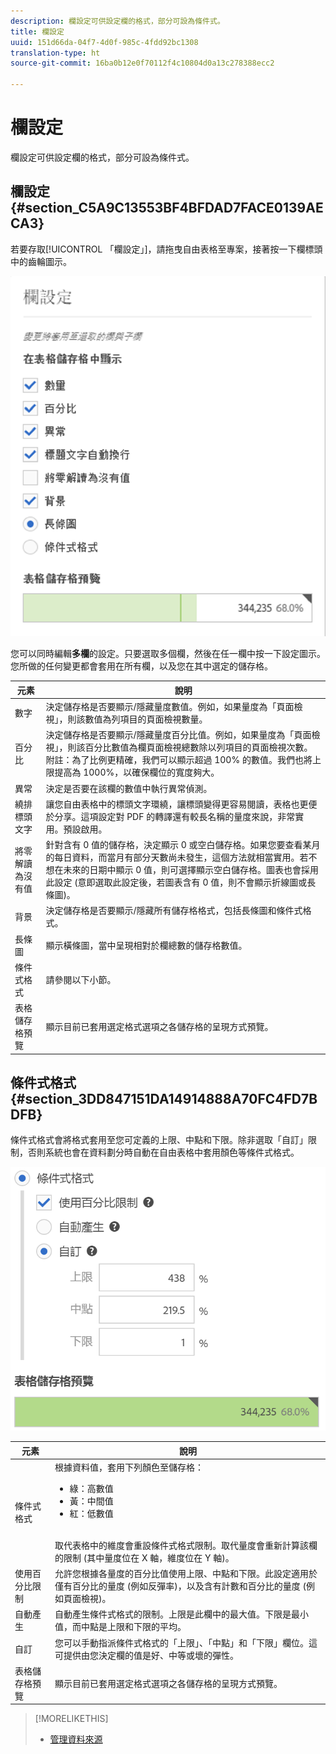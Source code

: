 ```yaml
---
description: 欄設定可供設定欄的格式，部分可設為條件式。
title: 欄設定
uuid: 151d66da-04f7-4d0f-985c-4fdd92bc1308
translation-type: ht
source-git-commit: 16ba0b12e0f70112f4c10804d0a13c278388ecc2

---
```



# 欄設定

欄設定可供設定欄的格式，部分可設為條件式。

## 欄設定 {#section_C5A9C13553BF4BFDAD7FACE0139AECA3}

若要存取[!UICONTROL 「欄設定」]，請拖曳自由表格至專案，接著按一下欄標頭中的齒輪圖示。

![](assets/column_settings.png)

您可以同時編輯&#x200B;**多欄**&#x200B;的設定。只要選取多個欄，然後在任一欄中按一下設定圖示。您所做的任何變更都會套用在所有欄，以及您在其中選定的儲存格。

| 元素 | 說明 |
|--- |--- |
| 數字 | 決定儲存格是否要顯示/隱藏量度數值。例如，如果量度為「頁面檢視」，則該數值為列項目的頁面檢視數量。 |
| 百分比 | 決定儲存格是否要顯示/隱藏量度百分比值。例如，如果量度為「頁面檢視」，則該百分比數值為欄頁面檢視總數除以列項目的頁面檢視次數。附註：為了比例更精確，我們可以顯示超過 100% 的數值。我們也將上限提高為 1000%，以確保欄位的寬度夠大。 |
| 異常 | 決定是否要在該欄的數值中執行異常偵測。 |
| 繞排標頭文字 | 讓您自由表格中的標頭文字環繞，讓標頭變得更容易閱讀，表格也更便於分享。這項設定對 PDF 的轉譯還有較長名稱的量度來說，非常實用。預設啟用。 |
| 將零解讀為沒有值 | 針對含有 0 值的儲存格，決定顯示 0 或空白儲存格。如果您要查看某月的每日資料，而當月有部分天數尚未發生，這個方法就相當實用。若不想在未來的日期中顯示 0 值，則可選擇顯示空白儲存格。圖表也會採用此設定 (意即選取此設定後，若圖表含有 0 值，則不會顯示折線圖或長條圖)。 |
| 背景 | 決定儲存格是否要顯示/隱藏所有儲存格格式，包括長條圖和條件式格式。 |
| 長條圖 | 顯示橫條圖，當中呈現相對於欄總數的儲存格數值。 |
| 條件式格式 | 請參閱以下小節。 |
| 表格儲存格預覽 | 顯示目前已套用選定格式選項之各儲存格的呈現方式預覽。 |


## 條件式格式 {#section_3DD847151DA14914888A70FC4FD7BDFB}

條件式格式會將格式套用至您可定義的上限、中點和下限。除非選取「自訂」限制，否則系統也會在資料劃分時自動在自由表格中套用顏色等條件式格式。

![](assets/conditional-formatting.png)

| 元素 | 說明 |
|--- |--- |
| 條件式格式 | 根據資料值，套用下列顏色至儲存格： <ul><li>綠：高數值</li><li>黃：中間值</li><li>紅：低數值</li></ul><br>取代表格中的維度會重設條件式格式限制。取代量度會重新計算該欄的限制 (其中量度位在 X 軸，維度位在 Y 軸)。 |
| 使用百分比限制 | 允許您根據各量度的百分比值使用上限、中點和下限。此設定適用於僅有百分比的量度 (例如反彈率)，以及含有計數和百分比的量度 (例如頁面檢視)。 |
| 自動產生 | 自動產生條件式格式的限制。上限是此欄中的最大值。下限是最小值，而中點是上限和下限的平均。 |
| 自訂 | 您可以手動指派條件式格式的「上限」、「中點」和「下限」欄位。這可提供由您決定欄的值是好、中等或壞的彈性。 |
| 表格儲存格預覽 | 顯示目前已套用選定格式選項之各儲存格的呈現方式預覽。 |

>[!MORELIKETHIS]
>
>* [管理資料來源](/help/analyze/analysis-workspace/visualizations/t-sync-visualization.md)

